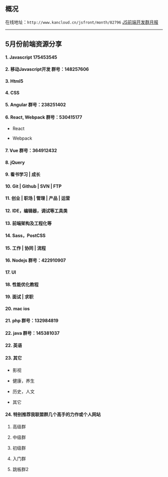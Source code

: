## 概况

在线地址：`http://www.kancloud.cn/jsfront/month/82796` [JS前端开发群月报](http://www.kancloud.cn/jsfront/month/82796)

---

## 5月份前端资源分享
#### 1. Javascript 175453545

#### 2. 移动Javascript开发 群号：148257606

#### 3. Html5

#### 4. CSS

#### 5. Angular 群号：238251402

#### 6. React, Webpack 群号：530415177
- React


- Webpack


#### 7. Vue 群号：364912432

#### 8. jQuery

#### 9. 看书学习 | 成长

#### 10. Git | Github | SVN | FTP



#### 11. 创业 | 职场 | 管理 | 产品 | 运营

#### 12. IDE，编辑器，调试等工具类

#### 13. 前端架构及工程化等

#### 14. Sass，PostCSS

#### 15. 工作 | 协同 | 流程

#### 16. Nodejs 群号：422910907

#### 17. UI

#### 18. 性能优化教程

#### 19. 面试 | 求职

#### 20. mac ios

#### 21. php 群号：132984819


#### 22. java 群号：145381037

#### 22. 英语

#### 23. 其它
- 影视


- 健康，养生


- 历史，人文


- 其它


#### 24. 特别推荐我联盟群几个高手的力作或个人网站

1. 高级群


2. 中级群
    

3. 初级群

4. 入门群


5. 跳板群2


